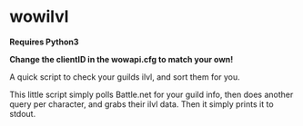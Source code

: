 # wowilvl
**Requires Python3**

**Change the clientID in the wowapi.cfg to match your own!**

A quick script to check your guilds ilvl, and sort them for you.

This little script simply polls Battle.net for your guild info, then does another query per
character, and grabs their ilvl data.  Then it simply prints it to stdout.
